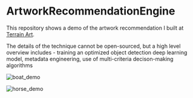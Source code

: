 # ArtworkRecommendationEngine

This repository shows a demo of the artwork recommendation I built at [Terrain Art](https://www.terrain.art/).

The details of the technique cannot be open-sourced, but a high level overview includes - training an optimized object detection deep learning model, metadata engineering, use of multi-criteria decison-making algorithms

![boat_demo](https://user-images.githubusercontent.com/27727185/181689324-702bbcd6-18d2-4ec8-802e-d49c4d7d98d0.gif)

![horse_demo](https://user-images.githubusercontent.com/27727185/181689328-be4a106a-c8de-4bcf-933a-56e398ee427f.gif)
